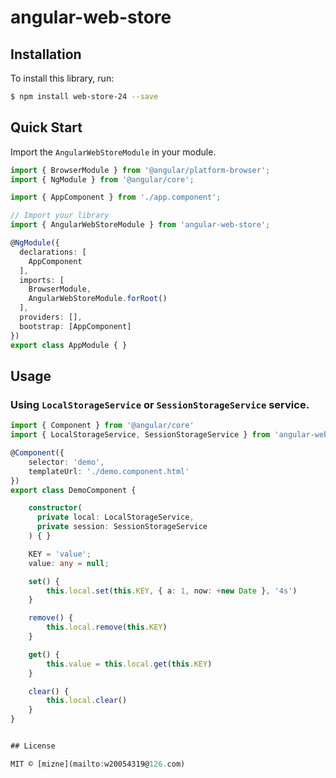 # angular-web-store

## Installation

To install this library, run:

```bash
$ npm install web-store-24 --save
```

## Quick Start

Import the `AngularWebStoreModule` in your module.

```typescript
import { BrowserModule } from '@angular/platform-browser';
import { NgModule } from '@angular/core';

import { AppComponent } from './app.component';

// Import your library
import { AngularWebStoreModule } from 'angular-web-store';

@NgModule({
  declarations: [
    AppComponent
  ],
  imports: [
    BrowserModule,
    AngularWebStoreModule.forRoot()
  ],
  providers: [],
  bootstrap: [AppComponent]
})
export class AppModule { }
```

## Usage

### Using `LocalStorageService` or `SessionStorageService` service.

```typescript
import { Component } from '@angular/core'
import { LocalStorageService, SessionStorageService } from 'angular-web-store'

@Component({
    selector: 'demo',
    templateUrl: './demo.component.html'
})
export class DemoComponent {

    constructor(
      private local: LocalStorageService, 
      private session: SessionStorageService
    ) { }

    KEY = 'value';
    value: any = null;

    set() {
        this.local.set(this.KEY, { a: 1, now: +new Date }, '4s')
    }

    remove() {
        this.local.remove(this.KEY)
    }

    get() {
        this.value = this.local.get(this.KEY)
    }

    clear() {
        this.local.clear()
    }
}


## License

MIT © [mizne](mailto:w20054319@126.com)
